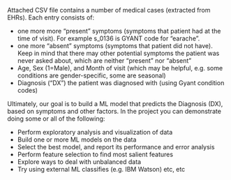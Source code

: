 Attached CSV file contains a number of medical cases (extracted from EHRs). Each entry consists of:

- one more more “present” symptoms (symptoms that patient had at the time of visit). For example s_0136 is GYANT code for “earache”.
- one more “absent” symptoms (symptoms that patient did not have). Keep in mind that there may other potential symptoms the patient was never asked about, which are neither “present” nor “absent”
- Age, Sex (1=Male), and Month of visit (which may be helpful, e.g. some conditions are gender-specific, some are seasonal)
- Diagnosis (“DX”) the patient was diagnosed with (using Gyant condition codes)

Ultimately, our goal is to build a ML model that predicts the Diagnosis (DX), based on symptoms and other factors. In the project you can demonstrate doing some or all of the following:
- Perform exploratory analysis and visualization of data 
- Build one or more ML models on the data
- Select the best model, and report its performance and error analysis
- Perform feature selection to find most salient features
- Explore ways to deal with unbalanced data
- Try using external ML classifies (e.g. IBM Watson)
etc, etc